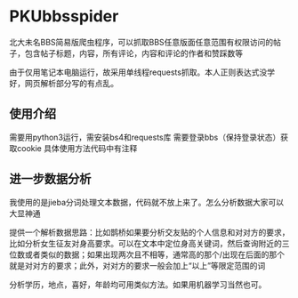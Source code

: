 # PKUbbsspider
北大未名BBS简易版爬虫程序，可以抓取BBS任意版面任意范围有权限访问的帖子，包含帖子标题，内容，所有评论，内容和评论的作者和赞踩数等

由于仅用笔记本电脑运行，故采用单线程requests抓取。本人正则表达式没学好，网页解析部分写的有点乱。

## 使用介绍
需要用python3运行，需安装bs4和requests库
需要登录bbs（保持登录状态）获取cookie
具体使用方法代码中有注释

## 进一步数据分析
我使用的是jieba分词处理文本数据，代码就不放上来了。怎么分析数据大家可以大显神通


提供一个解析数据思路：比如鹊桥如果要分析交友贴的个人信息和对对方的要求，比如分析女生征友对身高要求。可以在文本中定位身高关键词，然后查询附近的三位数或者类似的数据；如果出现两次且不相等，通常高的那个/出现在后面的那个就是对对方的要求；此外，对对方的要求一般会加上“以上”等限定范围的词

分析学历，地点，喜好，年龄均可用类似方法。如果用机器学习当然也可。

